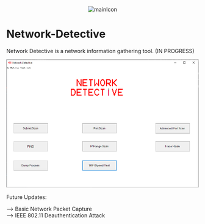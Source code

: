 

<p align="center">
  <img width="75" src="resources/Network-Detective-icon.ico" alt="mainIcon">
</p>
<p align="center">
<h1>             Network-Detective</h1>
</p>
Network Detective is a network information gathering tool. (IN PROGRESS)

![MainWindow](READMEimg/Capture.PNG)


Future Updates:

--> Basic Network Packet Capture  
--> IEEE 802.11 Deauthentication Attack
